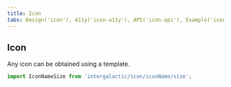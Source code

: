 ```yaml
---
title: Icon
tabs: Design('icon'), A11y('icon-a11y'), API('icon-api'), Example('icon-code'), Changelog('icon-changelog')
---
```


## Icon

Any icon can be obtained using a template.

```js
import IconNameSize from 'intergalactic/icon/iconName/size';
```

<TypesView type="IconProps" :types={...types} />

<script setup>import { data as types } from '@types.data.ts';</script>